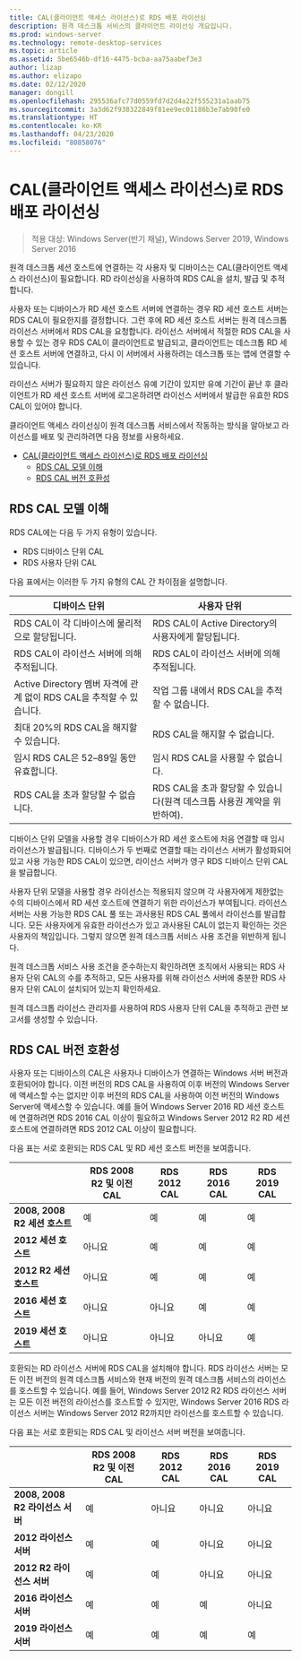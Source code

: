 ```yaml
---
title: CAL(클라이언트 액세스 라이선스)로 RDS 배포 라이선싱
description: 원격 데스크톱 서비스의 클라이언트 라이선싱 개요입니다.
ms.prod: windows-server
ms.technology: remote-desktop-services
ms.topic: article
ms.assetid: 5be6546b-df16-4475-bcba-aa75aabef3e3
author: lizap
ms.author: elizapo
ms.date: 02/12/2020
manager: dongill
ms.openlocfilehash: 295536afc77d0559fd7d2d4a22f555231a1aab75
ms.sourcegitcommit: 3a3d62f938322849f81ee9ec01186b3e7ab90fe0
ms.translationtype: HT
ms.contentlocale: ko-KR
ms.lasthandoff: 04/23/2020
ms.locfileid: "80858076"
---
```

# <a name="license-your-rds-deployment-with-client-access-licenses-cals"></a>CAL(클라이언트 액세스 라이선스)로 RDS 배포 라이선싱

>적용 대상: Windows Server(반기 채널), Windows Server 2019, Windows Server 2016

원격 데스크톱 세션 호스트에 연결하는 각 사용자 및 디바이스는 CAL(클라이언트 액세스 라이선스)이 필요합니다. RD 라이선싱을 사용하여 RDS CAL을 설치, 발급 및 추적합니다.  

사용자 또는 디바이스가 RD 세션 호스트 서버에 연결하는 경우 RD 세션 호스트 서버는 RDS CAL이 필요한지를 결정합니다. 그런 후에 RD 세션 호스트 서버는 원격 데스크톱 라이선스 서버에서 RDS CAL을 요청합니다. 라이선스 서버에서 적절한 RDS CAL을 사용할 수 있는 경우 RDS CAL이 클라이언트로 발급되고, 클라이언트는 데스크톱 RD 세션 호스트 서버에 연결하고, 다시 이 서버에서 사용하려는 데스크톱 또는 앱에 연결할 수 있습니다.

라이선스 서버가 필요하지 않은 라이선스 유예 기간이 있지만 유예 기간이 끝난 후 클라이언트가 RD 세션 호스트 서버에 로그온하려면 라이선스 서버에서 발급한 유효한 RDS CAL이 있어야 합니다.

클라이언트 액세스 라이선싱이 원격 데스크톱 서비스에서 작동하는 방식을 알아보고 라이선스를 배포 및 관리하려면 다음 정보를 사용하세요.

- [CAL(클라이언트 액세스 라이선스)로 RDS 배포 라이선싱](#license-your-rds-deployment-with-client-access-licenses-cals)
  - [RDS CAL 모델 이해](#understanding-the-rds-cal-model)
  - [RDS CAL 버전 호환성](#rds-cal-version-compatibility)

## <a name="understanding-the-rds-cal-model"></a>RDS CAL 모델 이해

RDS CAL에는 다음 두 가지 유형이 있습니다.

- RDS 디바이스 단위 CAL
- RDS 사용자 단위 CAL

다음 표에서는 이러한 두 가지 유형의 CAL 간 차이점을 설명합니다.

| 디바이스 단위                                                     | 사용자 단위                                                                         |
|----------------------------------------------------------------|----------------------------------------------------------------------------------|
| RDS CAL이 각 디바이스에 물리적으로 할당됩니다.                   | RDS CAL이 Active Directory의 사용자에게 할당됩니다.                                 |
| RDS CAL이 라이선스 서버에 의해 추적됩니다.                        | RDS CAL이 라이선스 서버에 의해 추적됩니다.                                          |
| Active Directory 멤버 자격에 관계 없이 RDS CAL을 추적할 수 있습니다. | 작업 그룹 내에서 RDS CAL을 추적할 수 없습니다.                                       |
| 최대 20%의 RDS CAL을 해지할 수 있습니다.                              | RDS CAL을 해지할 수 없습니다.                                                      |
| 임시 RDS CAL은 52–89일 동안 유효합니다.                       | 임시 RDS CAL을 사용할 수 없습니다.                                                |
| RDS CAL을 초과 할당할 수 없습니다.                                  | RDS CAL을 초과 할당할 수 있습니다(원격 데스크톱 사용권 계약을 위반하여). |

디바이스 단위 모델을 사용할 경우 디바이스가 RD 세션 호스트에 처음 연결할 때 임시 라이선스가 발급됩니다. 디바이스가 두 번째로 연결할 때는 라이선스 서버가 활성화되어 있고 사용 가능한 RDS CAL이 있으면, 라이선스 서버가 영구 RDS 디바이스 단위 CAL을 발급합니다.

사용자 단위 모델을 사용할 경우 라이선스는 적용되지 않으며 각 사용자에게 제한없는 수의 디바이스에서 RD 세션 호스트에 연결하기 위한 라이선스가 부여됩니다. 라이선스 서버는 사용 가능한 RDS CAL 풀 또는 과사용된 RDS CAL 풀에서 라이선스를 발급합니다. 모든 사용자에게 유효한 라이선스가 있고 과사용된 CAL이 없는지 확인하는 것은 사용자의 책임입니다. 그렇지 않으면 원격 데스크톱 서비스 사용 조건을 위반하게 됩니다.

원격 데스크톱 서비스 사용 조건을 준수하는지 확인하려면 조직에서 사용되는 RDS 사용자 단위 CAL의 수를 추적하고, 모든 사용자를 위해 라이선스 서버에 충분한 RDS 사용자 단위 CAL이 설치되어 있는지 확인하세요.

원격 데스크톱 라이선스 관리자를 사용하여 RDS 사용자 단위 CAL을 추적하고 관련 보고서를 생성할 수 있습니다.

## <a name="rds-cal-version-compatibility"></a>RDS CAL 버전 호환성

사용자 또는 디바이스의 CAL은 사용자나 디바이스가 연결하는 Windows 서버 버전과 호환되어야 합니다. 이전 버전의 RDS CAL을 사용하여 이후 버전의 Windows Server에 액세스할 수는 없지만 이후 버전의 RDS CAL을 사용하여 이전 버전의 Windows Server에 액세스할 수 있습니다. 예를 들어 Windows Server 2016 RD 세션 호스트에 연결하려면 RDS 2016 CAL 이상이 필요하고 Windows Server 2012 R2 RD 세션 호스트에 연결하려면 RDS 2012 CAL 이상이 필요합니다.

다음 표는 서로 호환되는 RDS CAL 및 RD 세션 호스트 버전을 보여줍니다.

|                  | RDS 2008 R2 및 이전 CAL | RDS 2012 CAL | RDS 2016 CAL | RDS 2019 CAL |
|---------------------------------|--------|--------|--------|--------|
| **2008, 2008 R2 세션 호스트** | 예    | 예    | 예    | 예     |
| **2012 세션 호스트**         | 아니요     | 예    | 예    | 예    |
| **2012 R2 세션 호스트**      | 아니요     | 예    | 예    | 예    |
| **2016 세션 호스트**         | 아니요     | 아니요     | 예    | 예    |
| **2019 세션 호스트**         | 아니요     | 아니요     | 아니요     | 예    |

호환되는 RD 라이선스 서버에 RDS CAL을 설치해야 합니다. RDS 라이선스 서버는 모든 이전 버전의 원격 데스크톱 서비스와 현재 버전의 원격 데스크톱 서비스의 라이선스를 호스트할 수 있습니다. 예를 들어, Windows Server 2012 R2 RDS 라이선스 서버는 모든 이전 버전의 라이선스를 호스트할 수 있지만, Windows Server 2016 RDS 라이선스 서버는 Windows Server 2012 R2까지만 라이선스를 호스트할 수 있습니다.

다음 표는 서로 호환되는 RDS CAL 및 라이선스 서버 버전을 보여줍니다.

|                  | RDS 2008 R2 및 이전 CAL | RDS 2012 CAL | RDS 2016 CAL | RDS 2019 CAL |
|---------------------------------|--------|--------|--------|--------|
| **2008, 2008 R2 라이선스 서버** | 예    | 아니요   | 아니요   | 아니요    |
| **2012 라이선스 서버**         | 예     | 예    | 아니요   | 아니요    |
| **2012 R2 라이선스 서버**      | 예     | 예    | 아니요   | 아니요    |
| **2016 라이선스 서버**         | 예     | 예    | 예   | 아니요    |
| **2019 라이선스 서버**         | 예     | 예    | 예  | 예   |

